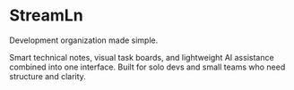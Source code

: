    # StreamLn

   Development organization made simple.

   Smart technical notes, visual task boards, and lightweight AI assistance combined into one interface. Built for solo devs and small teams who need structure and clarity.